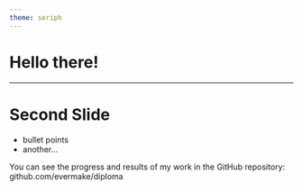 ```yaml
---
theme: seriph
---
```


# Hello there!

---

# Second Slide

- bullet points
- another...

You can see the progress and results of my work in the GitHub repository:
github.com/evermake/diploma

